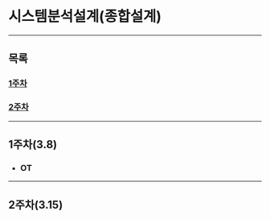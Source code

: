 # 시스템분석설계(종합설계)
<hr>

## **목록**

### [**1주차**](#1주차38)
### [**2주차**](#2주차315)

<hr>

## **1주차(3.8)**

- ### OT

<hr>

## **2주차(3.15)**
